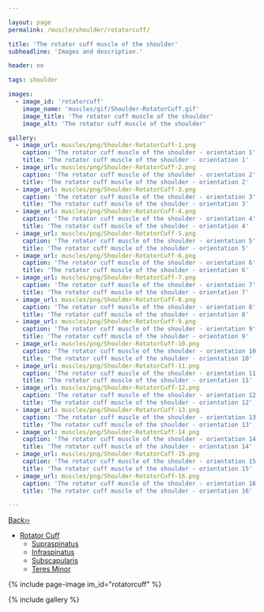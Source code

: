 ```yaml
---

layout: page
permalink: /muscle/shoulder/rotatorcuff/

title: 'The rotator cuff muscle of the shoulder'
subheadline: 'Images and description.'

header: no

tags: shoulder

images:
  - image_id: 'rotatorcuff'
    image_name: 'muscles/gif/Shoulder-RotatorCuff.gif'
    image_title: 'The rotator cuff muscle of the shoulder'
    image_alt: 'The rotator cuff muscle of the shoulder' 

gallery:
  - image_url: muscles/png/Shoulder-RotatorCuff-1.png
    caption: 'The rotator cuff muscle of the shoulder - orientation 1'
    title: 'The rotator cuff muscle of the shoulder - orientation 1'
  - image_url: muscles/png/Shoulder-RotatorCuff-2.png
    caption: 'The rotator cuff muscle of the shoulder - orientation 2'
    title: 'The rotator cuff muscle of the shoulder - orientation 2'
  - image_url: muscles/png/Shoulder-RotatorCuff-3.png
    caption: 'The rotator cuff muscle of the shoulder - orientation 3'
    title: 'The rotator cuff muscle of the shoulder - orientation 3'
  - image_url: muscles/png/Shoulder-RotatorCuff-4.png
    caption: 'The rotator cuff muscle of the shoulder - orientation 4'
    title: 'The rotator cuff muscle of the shoulder - orientation 4'
  - image_url: muscles/png/Shoulder-RotatorCuff-5.png
    caption: 'The rotator cuff muscle of the shoulder - orientation 5'
    title: 'The rotator cuff muscle of the shoulder - orientation 5'
  - image_url: muscles/png/Shoulder-RotatorCuff-6.png
    caption: 'The rotator cuff muscle of the shoulder - orientation 6'
    title: 'The rotator cuff muscle of the shoulder - orientation 6'
  - image_url: muscles/png/Shoulder-RotatorCuff-7.png
    caption: 'The rotator cuff muscle of the shoulder - orientation 7'
    title: 'The rotator cuff muscle of the shoulder - orientation 7'
  - image_url: muscles/png/Shoulder-RotatorCuff-8.png
    caption: 'The rotator cuff muscle of the shoulder - orientation 8'
    title: 'The rotator cuff muscle of the shoulder - orientation 8'
  - image_url: muscles/png/Shoulder-RotatorCuff-9.png
    caption: 'The rotator cuff muscle of the shoulder - orientation 9'
    title: 'The rotator cuff muscle of the shoulder - orientation 9'
  - image_url: muscles/png/Shoulder-RotatorCuff-10.png
    caption: 'The rotator cuff muscle of the shoulder - orientation 10'
    title: 'The rotator cuff muscle of the shoulder - orientation 10'
  - image_url: muscles/png/Shoulder-RotatorCuff-11.png
    caption: 'The rotator cuff muscle of the shoulder - orientation 11'
    title: 'The rotator cuff muscle of the shoulder - orientation 11'
  - image_url: muscles/png/Shoulder-RotatorCuff-12.png
    caption: 'The rotator cuff muscle of the shoulder - orientation 12'
    title: 'The rotator cuff muscle of the shoulder - orientation 12'
  - image_url: muscles/png/Shoulder-RotatorCuff-13.png
    caption: 'The rotator cuff muscle of the shoulder - orientation 13'
    title: 'The rotator cuff muscle of the shoulder - orientation 13'
  - image_url: muscles/png/Shoulder-RotatorCuff-14.png
    caption: 'The rotator cuff muscle of the shoulder - orientation 14'
    title: 'The rotator cuff muscle of the shoulder - orientation 14'
  - image_url: muscles/png/Shoulder-RotatorCuff-15.png
    caption: 'The rotator cuff muscle of the shoulder - orientation 15'
    title: 'The rotator cuff muscle of the shoulder - orientation 15'
  - image_url: muscles/png/Shoulder-RotatorCuff-16.png
    caption: 'The rotator cuff muscle of the shoulder - orientation 16'
    title: 'The rotator cuff muscle of the shoulder - orientation 16'

---
```


[Back››](/muscle/shoulder/)

- [Rotator Cuff](/muscle/shoulder/rotatorcuff/)
  - [Supraspinatus](/muscle/shoulder/supraspinatus/)
  - [Infraspinatus](/muscle/shoulder/infraspinatus/)
  - [Subscapularis](/muscle/shoulder/subscapularis/)
  - [Teres Minor](/muscle/shoulder/teresminor/)

{% include page-image im_id="rotatorcuff" %}

{% include gallery %}
